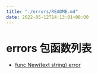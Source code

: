 ```yaml
---
title: "./errors/README.md"
date: 2022-05-12T14:13:01+08:00
---
```

# errors 包函数列表

- [func New(text string) error](New.md)


